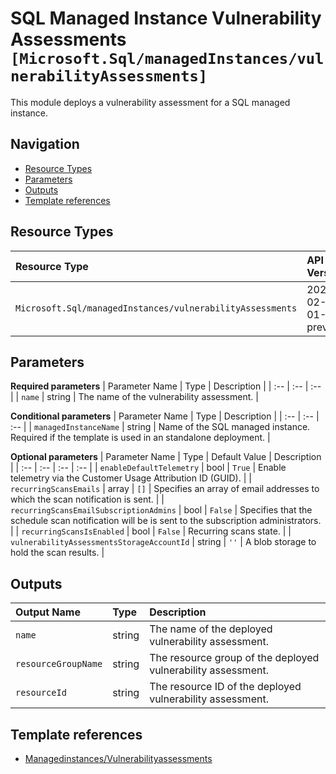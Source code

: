 # SQL Managed Instance Vulnerability Assessments `[Microsoft.Sql/managedInstances/vulnerabilityAssessments]`

This module deploys a vulnerability assessment for a SQL managed instance.

## Navigation

- [Resource Types](#Resource-Types)
- [Parameters](#Parameters)
- [Outputs](#Outputs)
- [Template references](#Template-references)

## Resource Types

| Resource Type | API Version |
| :-- | :-- |
| `Microsoft.Sql/managedInstances/vulnerabilityAssessments` | 2021-02-01-preview |

## Parameters

**Required parameters**
| Parameter Name | Type | Description |
| :-- | :-- | :-- |
| `name` | string | The name of the vulnerability assessment. |

**Conditional parameters**
| Parameter Name | Type | Description |
| :-- | :-- | :-- |
| `managedInstanceName` | string | Name of the SQL managed instance. Required if the template is used in an standalone deployment. |

**Optional parameters**
| Parameter Name | Type | Default Value | Description |
| :-- | :-- | :-- | :-- |
| `enableDefaultTelemetry` | bool | `True` | Enable telemetry via the Customer Usage Attribution ID (GUID). |
| `recurringScansEmails` | array | `[]` | Specifies an array of email addresses to which the scan notification is sent. |
| `recurringScansEmailSubscriptionAdmins` | bool | `False` | Specifies that the schedule scan notification will be is sent to the subscription administrators. |
| `recurringScansIsEnabled` | bool | `False` | Recurring scans state. |
| `vulnerabilityAssessmentsStorageAccountId` | string | `''` | A blob storage to hold the scan results. |


## Outputs

| Output Name | Type | Description |
| :-- | :-- | :-- |
| `name` | string | The name of the deployed vulnerability assessment. |
| `resourceGroupName` | string | The resource group of the deployed vulnerability assessment. |
| `resourceId` | string | The resource ID of the deployed vulnerability assessment. |

## Template references

- [Managedinstances/Vulnerabilityassessments](https://docs.microsoft.com/en-us/azure/templates/Microsoft.Sql/2021-02-01-preview/managedInstances/vulnerabilityAssessments)
